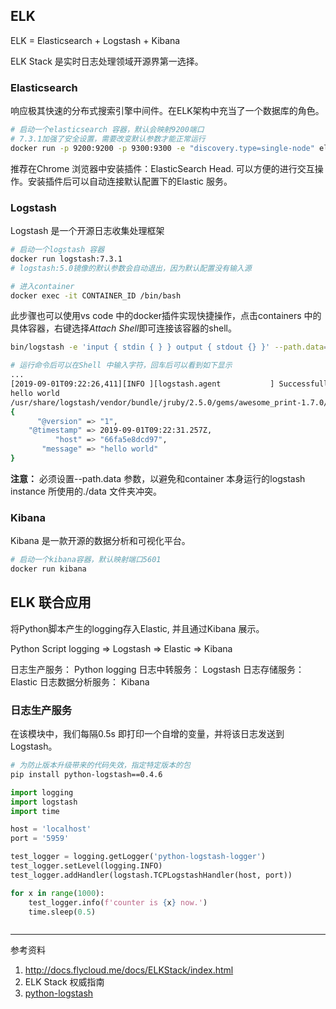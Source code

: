 ## ELK

ELK = Elasticsearch + Logstash + Kibana

ELK Stack 是实时日志处理领域开源界第一选择。

### Elasticsearch

响应极其快速的分布式搜索引擎中间件。在ELK架构中充当了一个数据库的角色。

```bash
# 启动一个elasticsearch 容器，默认会映射9200端口
# 7.3.1加强了安全设置，需要改变默认参数才能正常运行
docker run -p 9200:9200 -p 9300:9300 -e "discovery.type=single-node" elasticsearch:7.3.1
```

推荐在Chrome 浏览器中安装插件：ElasticSearch Head. 可以方便的进行交互操作。安装插件后可以自动连接默认配置下的Elastic 服务。


### Logstash

Logstash 是一个开源日志收集处理框架
```bash
# 启动一个logstash 容器
docker run logstash:7.3.1
# logstash:5.0镜像的默认参数会自动退出，因为默认配置没有输入源
```

```bash
# 进入container
docker exec -it CONTAINER_ID /bin/bash
```
此步骤也可以使用vs code 中的docker插件实现快捷操作，点击containers 中的具体容器，右键选择*Attach Shell*即可连接该容器的shell。
```bash
bin/logstash -e 'input { stdin { } } output { stdout {} }' --path.data='./data_test/'

# 运行命令后可以在Shell 中输入字符，回车后可以看到如下显示
...
[2019-09-01T09:22:26,411][INFO ][logstash.agent           ] Successfully started Logstash API endpoint {:port=>9601}
hello world
/usr/share/logstash/vendor/bundle/jruby/2.5.0/gems/awesome_print-1.7.0/lib/awesome_print/formatters/base_formatter.rb:31: warning: constant ::Fixnum is deprecated
{
      "@version" => "1",
    "@timestamp" => 2019-09-01T09:22:31.257Z,
          "host" => "66fa5e8dcd97",
       "message" => "hello world"
}
```
**注意：** 必须设置--path.data 参数，以避免和container 本身运行的logstash instance 所使用的./data 文件夹冲突。

### Kibana
Kibana 是一款开源的数据分析和可视化平台。

```bash
# 启动一个kibana容器，默认映射端口5601
docker run kibana
```

## ELK 联合应用

将Python脚本产生的logging存入Elastic, 并且通过Kibana 展示。

Python Script logging $\Rightarrow$ Logstash $\Rightarrow$ Elastic  $\Rightarrow$ Kibana

日志生产服务： Python logging 
日志中转服务： Logstash
日志存储服务： Elastic
日志数据分析服务： Kibana

### 日志生产服务
在该模块中，我们每隔0.5s 即打印一个自增的变量，并将该日志发送到Logstash。

```bash
# 为防止版本升级带来的代码失效，指定特定版本的包
pip install python-logstash==0.4.6
```

```python
import logging
import logstash
import time

host = 'localhost'
port = '5959'

test_logger = logging.getLogger('python-logstash-logger')
test_logger.setLevel(logging.INFO)
test_logger.addHandler(logstash.TCPLogstashHandler(host, port))

for x in range(1000):
    test_logger.info(f'counter is {x} now.')
    time.sleep(0.5)

```

```config

```



--- 
参考资料
1. http://docs.flycloud.me/docs/ELKStack/index.html
2. ELK Stack 权威指南
3. [python-logstash](https://github.com/vklochan/python-logstash)
